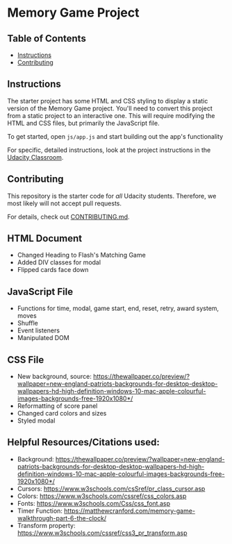# Memory Game Project

## Table of Contents

* [Instructions](#instructions)
* [Contributing](#contributing)

## Instructions

The starter project has some HTML and CSS styling to display a static version of the Memory Game project. You'll need to convert this project from a static project to an interactive one. This will require modifying the HTML and CSS files, but primarily the JavaScript file.

To get started, open `js/app.js` and start building out the app's functionality

For specific, detailed instructions, look at the project instructions in the [Udacity Classroom](https://classroom.udacity.com/me).

## Contributing

This repository is the starter code for _all_ Udacity students. Therefore, we most likely will not accept pull requests.

For details, check out [CONTRIBUTING.md](CONTRIBUTING.md).



## HTML Document
- Changed Heading to Flash's Matching Game
- Added DIV classes for modal
- Flipped cards face down


## JavaScript File
- Functions for time, modal, game start, end, reset, retry, award system, moves
- Shuffle
- Event listeners
- Manipulated DOM

## CSS File
- New background, source:  https://thewallpaper.co/preview/?wallpaper=new-england-patriots-backgrounds-for-desktop-desktop-wallpapers-hd-high-definition-windows-10-mac-apple-colourful-images-backgrounds-free-1920x1080*/
- Reformatting of score panel
- Changed card colors and sizes
- Styled modal

## Helpful Resources/Citations used:
- Background:  https://thewallpaper.co/preview/?wallpaper=new-england-patriots-backgrounds-for-desktop-desktop-wallpapers-hd-high-definition-windows-10-mac-apple-colourful-images-backgrounds-free-1920x1080*/
- Cursors: https://www.w3schools.com/csSref/pr_class_cursor.asp
- Colors: https://www.w3schools.com/cssref/css_colors.asp
- Fonts: https://www.w3schools.com/Css/css_font.asp
- Timer Function: https://matthewcranford.com/memory-game-walkthrough-part-6-the-clock/
- Transform property: https://www.w3schools.com/cssref/css3_pr_transform.asp
